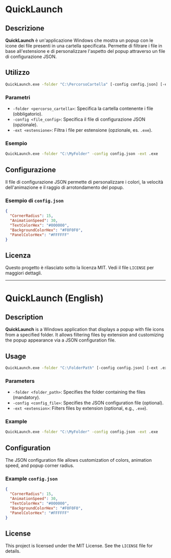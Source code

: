 # QuickLaunch

## Descrizione
**QuickLaunch** è un'applicazione Windows che mostra un popup con le icone dei file presenti in una cartella specificata. Permette di filtrare i file in base all'estensione e di personalizzare l'aspetto del popup attraverso un file di configurazione JSON.

## Utilizzo

```bash
QuickLaunch.exe -folder "C:\PercorsoCartella" [-config config.json] [-ext .exe]
```

### Parametri
- `-folder <percorso_cartella>`: Specifica la cartella contenente i file (obbligatorio).
- `-config <file_config>`: Specifica il file di configurazione JSON (opzionale).
- `-ext <estensione>`: Filtra i file per estensione (opzionale, es. `.exe`).

### Esempio
```bash
QuickLaunch.exe -folder "C:\MyFolder" -config config.json -ext .exe
```

## Configurazione
Il file di configurazione JSON permette di personalizzare i colori, la velocità dell'animazione e il raggio di arrotondamento del popup.

### Esempio di `config.json`
```json
{
  "CornerRadius": 15,
  "AnimationSpeed": 30,
  "TextColorHex": "#000000",
  "BackgroundColorHex": "#F0F0F0",
  "PanelColorHex": "#FFFFFF"
}
```

## Licenza
Questo progetto è rilasciato sotto la licenza MIT. Vedi il file `LICENSE` per maggiori dettagli.

---

# QuickLaunch (English)

## Description
**QuickLaunch** is a Windows application that displays a popup with file icons from a specified folder. It allows filtering files by extension and customizing the popup appearance via a JSON configuration file.

## Usage

```bash
QuickLaunch.exe -folder "C:\FolderPath" [-config config.json] [-ext .exe]
```

### Parameters
- `-folder <folder_path>`: Specifies the folder containing the files (mandatory).
- `-config <config_file>`: Specifies the JSON configuration file (optional).
- `-ext <extension>`: Filters files by extension (optional, e.g., `.exe`).

### Example
```bash
QuickLaunch.exe -folder "C:\MyFolder" -config config.json -ext .exe
```

## Configuration
The JSON configuration file allows customization of colors, animation speed, and popup corner radius.

### Example `config.json`
```json
{
  "CornerRadius": 15,
  "AnimationSpeed": 30,
  "TextColorHex": "#000000",
  "BackgroundColorHex": "#F0F0F0",
  "PanelColorHex": "#FFFFFF"
}
```

## License
This project is licensed under the MIT License. See the `LICENSE` file for details.

